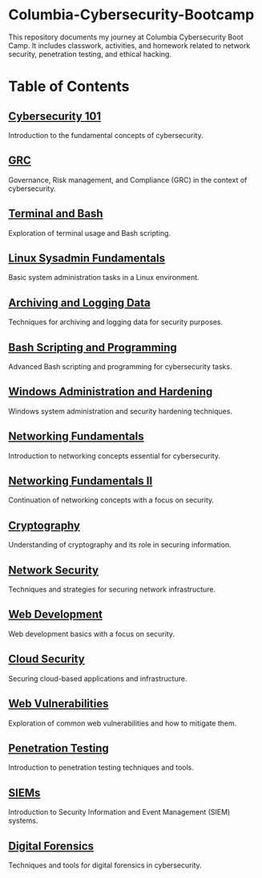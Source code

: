 # Columbia-Cybersecurity-Bootcamp


This repository documents my journey at Columbia Cybersecurity Boot Camp. It includes classwork, activities, and homework related to network security, penetration testing, and ethical hacking.

# Table of Contents 

## [Cybersecurity 101](https://github.com/Lodoelama/Columbia-Cybersecurity-Bootcamp/tree/main/Cybersecurity101)
Introduction to the fundamental concepts of cybersecurity.

## [GRC](https://github.com/Lodoelama/Columbia-Cybersecurity-Bootcamp/tree/main/GRC)
Governance, Risk management, and Compliance (GRC) in the context of cybersecurity.

## [Terminal and Bash](https://github.com/Lodoelama/Columbia-Cybersecurity-Bootcamp/tree/main/Terminal%20and%20Bash)
Exploration of terminal usage and Bash scripting.

## [Linux Sysadmin Fundamentals](https://github.com/Lodoelama/Columbia-Cybersecurity-Bootcamp/tree/main/Linux%20Sysadmin%20Fundamentals)
Basic system administration tasks in a Linux environment.

## [Archiving and Logging Data](https://github.com/Lodoelama/Columbia-Cybersecurity-Bootcamp/tree/main/Archiving%20and%20Logging%20Data)
Techniques for archiving and logging data for security purposes.

## [Bash Scripting and Programming](https://github.com/Lodoelama/Columbia-Cybersecurity-Bootcamp/tree/main/Bash-Scripting-and-Programming)
Advanced Bash scripting and programming for cybersecurity tasks.

## [Windows Administration and Hardening](https://github.com/Lodoelama/Columbia-Cybersecurity-Bootcamp/tree/main/Windows%20Administration%20and%20Hardening)
Windows system administration and security hardening techniques.

## [Networking Fundamentals](https://github.com/Lodoelama/Columbia-Cybersecurity-Bootcamp/tree/main/Networking%20Fundamentals)
Introduction to networking concepts essential for cybersecurity.

## [Networking Fundamentals II](https://github.com/Lodoelama/Columbia-Cybersecurity-Bootcamp/tree/main/Networking%20Fundamentals%20II)
Continuation of networking concepts with a focus on security.

## [Cryptography](https://github.com/Lodoelama/Columbia-Cybersecurity-Bootcamp/tree/main/Cryptography)
Understanding of cryptography and its role in securing information.

## [Network Security](https://github.com/Lodoelama/Columbia-Cybersecurity-Bootcamp/tree/main/Network%20Security)
Techniques and strategies for securing network infrastructure.

## [Web Development](https://github.com/Lodoelama/Columbia-Cybersecurity-Bootcamp/tree/main/Web%20Development)
Web development basics with a focus on security.

## [Cloud Security](https://github.com/Lodoelama/Columbia-Cybersecurity-Bootcamp/tree/main/Cloud%20Security)
Securing cloud-based applications and infrastructure.

## [Web Vulnerabilities](https://github.com/Lodoelama/Columbia-Cybersecurity-Bootcamp/tree/main/Web%20Vulnerabilities)
Exploration of common web vulnerabilities and how to mitigate them.

## [Penetration Testing](https://github.com/Lodoelama/Columbia-Cybersecurity-Bootcamp/tree/main/Penetration%20Testing)
Introduction to penetration testing techniques and tools.

## [SIEMs](https://github.com/Lodoelama/Columbia-Cybersecurity-Bootcamp/tree/main/SIEMs)
Introduction to Security Information and Event Management (SIEM) systems.

## [Digital Forensics](https://github.com/Lodoelama/Columbia-Cybersecurity-Bootcamp/tree/main/Digital%20Forensics)
Techniques and tools for digital forensics in cybersecurity.



